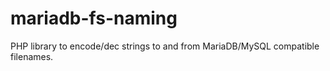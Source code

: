 # mariadb-fs-naming
PHP library to encode/dec strings to and from MariaDB/MySQL compatible filenames.

